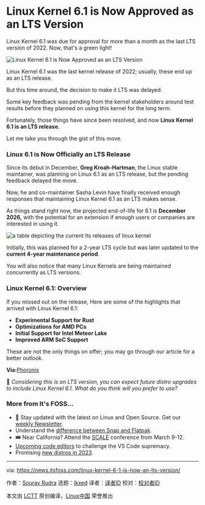 [#]: subject: "Linux Kernel 6.1 is Now Approved as an LTS Version"
[#]: via: "https://news.itsfoss.com/linux-kernel-6-1-is-now-an-lts-version/"
[#]: author: "Sourav Rudra https://news.itsfoss.com/author/sourav/"
[#]: collector: "lkxed"
[#]: translator: " "
[#]: reviewer: " "
[#]: publisher: " "
[#]: url: " "

Linux Kernel 6.1 is Now Approved as an LTS Version
======

Linux Kernel 6.1 was due for approval for more than a month as the last LTS version of 2022. Now, that's a green light!

![Linux Kernel 6.1 is Now Approved as an LTS Version][1]

Linux Kernel 6.1 was the last kernel release of 2022; usually, these end up as an LTS release.

But this time around, the decision to make it LTS was delayed.

Some key feedback was pending from the kernel stakeholders around test results before they planned on using this kernel for the long term.

Fortunately, those things have since been resolved, and now **Linux Kernel 6.1 is an LTS release.**

Let me take you through the gist of this move.

### Linux 6.1 is Now Officially an LTS Release

Since its debut in December, **Greg Kroah-Hartman**, the Linux stable maintainer, was planning on Linux 6.1 as an LTS release, but the pending feedback delayed the move.

Now, he and co-maintainer Sasha Levin have finally received enough responses that maintaining Linux Kernel 6.1 as an LTS makes sense.

As things stand right now, the projected end-of-life for 6.1 is **December 2026,** with the potential for an extension if enough users or companies are interested in using it.

![a table depicting the current lts releases of linux kernel][2]

Initially, this was planned for a 2-year LTS cycle but was later updated to the **current 4-year maintenance period**.

You will also notice that many Linux Kernels are being maintained concurrently as LTS versions.

### Linux Kernel 6.1: Overview

If you missed out on the release, Here are some of the highlights that arrived with Linux Kernel 6.1:

- **Experimental Support for Rust**
- **Optimizations for AMD PCs**
- **Initial Support for Intel Meteor Lake**
- **Improved ARM SoC Support**

These are not the only things on offer; you may go through our article for a better outlook.

**Via:**[Phoronix][3]

💬 _Considering this is an LTS version, you can expect future distro upgrades to include Linux Kernel 6.1. What do you think will you prefer to use?_

### More from It's FOSS...

- 📩 Stay updated with the latest on Linux and Open Source. Get our [weekly Newsletter][4].
- Understand the [difference between Snap and Flatpak][5].
- 🎟️ Near California? Attend the [SCALE][6] conference from March 9-12.
- [Upcoming code editors][7] to challenge the VS Code supremacy.
- Promising [new distros in 2023][8].

--------------------------------------------------------------------------------

via: https://news.itsfoss.com/linux-kernel-6-1-is-now-an-lts-version/

作者：[Sourav Rudra][a]
选题：[lkxed][b]
译者：[译者ID](https://github.com/译者ID)
校对：[校对者ID](https://github.com/校对者ID)

本文由 [LCTT](https://github.com/LCTT/TranslateProject) 原创编译，[Linux中国](https://linux.cn/) 荣誉推出

[a]: https://news.itsfoss.com/author/sourav/
[b]: https://github.com/lkxed/
[1]: https://news.itsfoss.com/content/images/size/w2000/2023/02/linux-6-1-to-be-lts.png
[2]: https://news.itsfoss.com/content/images/2023/02/Linux_Kernel_LTS.jpg
[3]: https://www.phoronix.com/news/Linux-6.1-LTS-Official
[4]: https://itsfoss.com/signup/
[5]: https://itsfoss.com/flatpak-vs-snap/
[6]: https://www.socallinuxexpo.org/scale/20x
[7]: https://news.itsfoss.com/upcoming-code-editors/
[8]: https://news.itsfoss.com/new-distros-2023/
